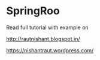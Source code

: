 # SpringRoo

Read full tutorial with example on 

http://rautnishant.blogspot.in/

https://nishantraut.wordpress.com/
